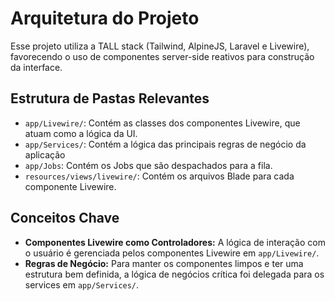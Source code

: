 # Arquitetura do Projeto

Esse projeto utiliza a TALL stack (Tailwind, AlpineJS, Laravel e Livewire), favorecendo o uso de componentes server-side reativos para construção da interface.

## Estrutura de Pastas Relevantes

-   `app/Livewire/`: Contém as classes dos componentes Livewire, que atuam como a lógica da UI.
-   `app/Services/`: Contém a lógica das principais regras de negócio da aplicação
-   `app/Jobs`: Contém os Jobs que são despachados para a fila.
-   `resources/views/livewire/`: Contém os arquivos Blade para cada componente Livewire.

## Conceitos Chave

-   **Componentes Livewire como Controladores:** A lógica de interação com o usuário é gerenciada pelos componentes Livewire em `app/Livewire/`.
-   **Regras de Negócio:** Para manter os componentes limpos e ter uma estrutura bem definida, a lógica de negócios crítica foi delegada para os services em `app/Services/`.
